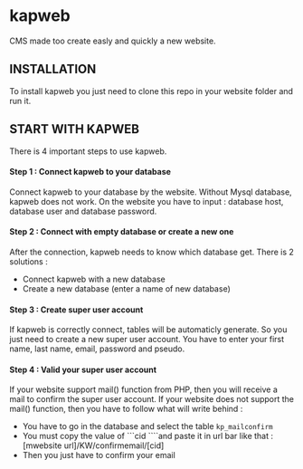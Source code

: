 # kapweb

CMS made too create easly and quickly a new website.

## INSTALLATION

To install kapweb you just need to clone this repo in your website folder and run it.

## START WITH KAPWEB

There is 4 important steps to use kapweb.

#### Step 1 : Connect kapweb to your database

Connect kapweb to your database by the website.
Without Mysql database, kapweb does not work.
On the website you have to input : database host, database user and database password.

#### Step 2 : Connect with empty database or create a new one

After the connection, kapweb needs to know which database get.
There is 2 solutions :
- Connect kapweb with a new database
- Create a new database (enter a name of new database)

#### Step 3 : Create super user account

If kapweb is correctly connect, tables will be automaticly generate. So you just need to create a new super user account. You have to enter your first name, last name, email, password and pseudo.

#### Step 4 : Valid your super user account

If your website support mail() function from PHP, then you will receive a mail to confirm the super user account.
If your website does not support the mail() function, then you have to follow what will write behind :
- You have to go in the database and select the table ```kp_mailconfirm```
- You must copy the value of ```cid ````and paste it in url bar like that : \[mwebsite url\]/KW/confirmemail/\[cid\]
- Then you just have to confirm your email

